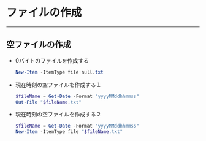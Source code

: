 # ファイルの作成

---

## 空ファイルの作成

* 0バイトのファイルを作成する

  ```PowerShell
  New-Item -ItemType file null.txt
  ```

* 現在時刻の空ファイルを作成する１

  ```PowerShell
  $fileName = Get-Date -Format "yyyyMMddhhmmss"
  Out-File "$fileName.txt"
  ```

* 現在時刻の空ファイルを作成する２

  ```PowerShell
  $fileName = Get-Date -Format "yyyyMMddhhmmss"
  New-Item -ItemType file "$fileName.txt"
  ```
